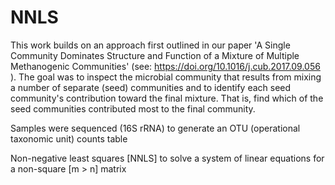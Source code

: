# NNLS
This work builds on an approach first outlined in our paper 'A Single Community Dominates Structure and Function of a Mixture of Multiple Methanogenic Communities' (see: https://doi.org/10.1016/j.cub.2017.09.056 ). The goal was to inspect the microbial community that results from mixing a number of separate (seed) communities and to identify each seed community's contribution toward the final mixture. That is, find which of the seed communities contributed most to the final community. 

Samples were sequenced (16S rRNA) to generate an OTU (operational taxonomic unit) counts table  

Non-negative least squares [NNLS] to solve a system of linear equations for a non-square [m > n] matrix
